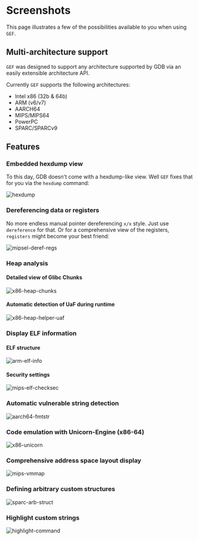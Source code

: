 # Screenshots

<!-- @import "[TOC]" {cmd="toc" depthFrom=1 depthTo=6 orderedList=false} -->


This page illustrates a few of the possibilities available to you when using `GEF`.

## Multi-architecture support

`GEF` was designed to support any architecture supported by GDB via an easily extensible architecture API.

Currently `GEF` supports the following architectures:

 - Intel x86 (32b & 64b)
 - ARM (v6/v7)
 - AARCH64
 - MIPS/MIPS64
 - PowerPC
 - SPARC/SPARCv9


## Features

### Embedded hexdump view

To this day, GDB doesn't come with a hexdump-like view. Well `GEF` fixes that for you via the `hexdump` command:

![hexdump](https://i.imgur.com/mJUq6T2.png)


### Dereferencing data or registers

No more endless manual pointer dereferencing `x/x` style. Just use `dereference` for that. Or for a comprehensive view of the registers, `registers` might become your best friend:

![mipsel-deref-regs](https://i.imgur.com/f5ZaWDC.png)


### Heap analysis

#### Detailed view of Glibc Chunks

![x86-heap-chunks](https://i.imgur.com/zBSTUHb.png)


#### Automatic detection of UaF during runtime

![x86-heap-helper-uaf](https://i.imgur.com/NfV5Cu9.png)


### Display ELF information

#### ELF structure

![arm-elf-info](https://i.imgur.com/qOL8CnL.png)


#### Security settings

![mips-elf-checksec](https://i.imgur.com/aanY2uK.png)


### Automatic vulnerable string detection

![aarch64-fmtstr](https://i.imgur.com/iF4l1R5.png)


### Code emulation with Unicorn-Engine (x86-64)

![x86-unicorn](https://i.imgur.com/emhEsol.png)


### Comprehensive address space layout display

![mips-vmmap](https://i.imgur.com/TbC1kNa.png)


### Defining arbitrary custom structures

![sparc-arb-struct](https://i.imgur.com/dEMUuP7.png)


### Highlight custom strings

![highlight-command](https://i.imgur.com/UwSPXrV.png)


